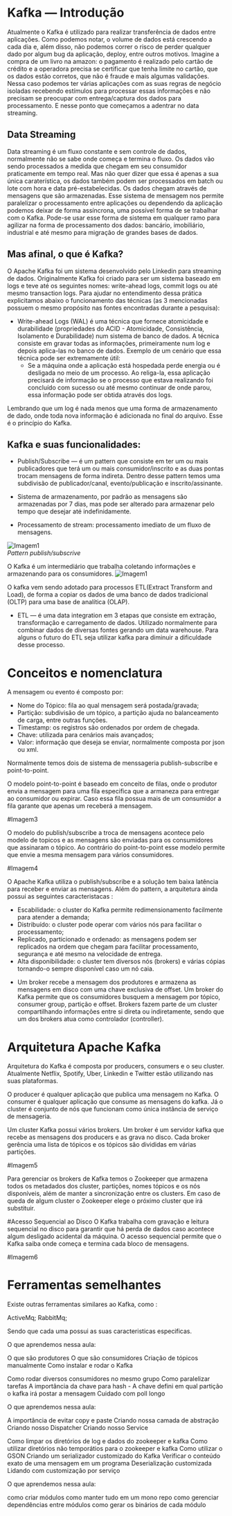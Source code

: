 # Kafka — Introdução 

Atualmente o Kafka é utilizado para realizar transferência de dados entre aplicações.
Como podemos notar, o volume de dados está crescendo a cada dia e, além disso, não podemos correr o
risco de perder qualquer dado por algum bug da aplicação, deploy, entre outros motivos.
Imagine a compra de um livro na amazon: o pagamento é realizado pelo cartão de crédito e a operadora 
precisa se certificar que tenha limite no cartão, que os dados estão corretos, que não é fraude e 
mais algumas validações. Nessa caso podemos ter várias aplicações com as suas regras de negócio isoladas
recebendo estímulos para processar essas informações e não precisam se preocupar 
com entrega/captura dos dados para processamento.
E nesse ponto que começamos a adentrar no data streaming.

## Data Streaming

Data streaming é um fluxo constante e sem controle de dados, normalmente não se sabe onde
começa e termina o fluxo. Os dados vão sendo processados a medida que chegam em seu consumidor
praticamente em tempo real. Mas não quer dizer que essa é apenas a sua única caraterística, 
os dados também podem ser processados em batch ou lote com hora e data pré-estabelecidas.
Os dados chegam através de mensagens que são armazenadas. Esse sistema de mensagem nos permite 
paralelizar o processamento entre aplicações ou dependendo da 
aplicação podemos deixar de forma assíncrona, uma possível forma de se trabalhar com o Kafka.
Pode-se usar esse forma de sistema em qualquer ramo para agilizar na forma de processamento dos dados:
bancário, imobiliário, industrial e até mesmo para migração de grandes bases de dados.

## Mas afinal, o que é Kafka?

O Apache Kafka foi um sistema desenvolvido pelo Linkedin para streaming de dados.
Originalmente Kafka foi criado para ser um sistema baseado em logs e teve até os seguintes nomes:
write-ahead logs, commit logs ou até mesmo transaction logs. Para ajudar no entendimento dessa
prática explicitamos abaixo o funcionamento das técnicas (as 3 mencionadas possuem o mesmo propósito 
nas fontes encontradas durante a pesquisa):

* Write-ahead Logs (WAL) é uma técnica que fornece atomicidade e durabilidade (propriedades do ACID -
Atomicidade, Consistência, Isolamento e Durabilidade) num sistema de banco de dados.
A técnica consiste em gravar todas as informações, primeiramente num log e depois aplica-las no banco de 
dados. Exemplo de um cenário que essa técnica pode ser extremamente útil: 
  * Se a máquina onde a aplicação está hospedada perde energia ou é desligada no meio de um processo.
Ao religa-la, essa aplicação precisará de informação se o processo que estava realizando 
foi concluído com sucesso ou até mesmo continuar de onde parou, essa informação pode ser obtida através dos logs.

Lembrando que um log é nada menos que uma forma de armazenamento de dado, 
onde toda nova informação é adicionada no final do arquivo. Esse é o princípio do Kafka.

## Kafka e suas funcionalidades:

* Publish/Subscribe — é um pattern que consiste em ter um ou mais publicadores que terá um ou mais
  consumidor/inscrito e as duas pontas trocam mensagens de forma indireta.
  Dentro desse pattern temos uma subdivisão de publicador/canal, evento/publicação e inscrito/assinante.


* Sistema de armazenamento, por padrão as mensagens são armazenadas por 7 dias, mas pode ser alterado
 para armazenar pelo tempo que desejar até indefinidamente.


* Processamento de stream: processamento imediato de um fluxo de mensagens.

![Imagem1](src/main/resources/img/img1.png) \
*Pattern publish/subscrive* 


O Kafka é um intermediário que trabalha coletando informações e armazenando para os consumidores.
![Imagem1](src/main/resources/img/img2.png)

O kafka vem sendo adotado para processos ETL(Extract Transform and Load), de forma a copiar os dados 
de uma banco de dados tradicional (OLTP) para uma base de analítica (OLAP).
* ETL — é uma data integration em 3 etapas que consiste em extração, transformação e carregamento de dados.
Utilizado normalmente para combinar dados de diversas fontes gerando um data warehouse. Para alguns 
  o futuro do ETL seja utilizar kafka para diminuir a dificuldade desse processo.

# Conceitos e nomenclatura  


A mensagem ou evento é composto por:
- Nome do Tópico: fila ao qual mensagem será postada/gravada;
- Partição: subdivisão de um tópico, a partição ajuda no balanceamento de carga, entre outras funçöes.
- Timestamp: os registros são ordenados por ordem de chegada.
- Chave: utilizada para cenários mais avançados;
- Valor: informação que deseja se enviar, normalmente composta por json ou xml.

Normalmente temos dois de sistema de menssageria publish-subscribe e point-to-point.

O modelo point-to-point é baseado em conceito de filas, onde o produtor envia a mensagem para 
uma fila especifica que a armaneza para entregar ao consumidor ou expirar. Caso essa fila possua
mais de um consumidor a fila garante que apenas um receberá a mensagem.

#Imagem3

O modelo do publish/subscribe a troca de mensagens acontece pelo modelo de topicos e as mensagens
são enviadas para os consumidores que assinaram o tópico.
Ao contrário do point-to-point esse modelo permite que envie a mesma mensagem para vários
consumidores.

#Imagem4


O Apache Kafka utiliza o publish/subscribe e a solução tem baixa latência para receber e enviar as 
mensagens. Além do pattern, a arquitetura ainda possui as seguintes caracteristacas :

- Escabilidade: o cluster do Kafka permite redimensionamento facilmente para atender a demanda;
- Distribuído: o cluster pode operar com vários nós para facilitar o processamento;
- Replicado, particionado e ordenado: as mensagens podem ser replicados na ordem que chegam para 
facilitar processamento, segurança e até mesmo na velocidade de entrega.
- Alta disponibilidade: o cluster tem diversos nós (brokers) e várias cópias tornando-o
sempre disponível caso um nó caia.
  
* Um broker recebe a mensagem dos produtores e armazena as mensagens em disco com uma 
chave exclusiva de offset. Um broker do Kafka permite que os consumidores busquem a mensagem
por tópico, consumer group, partição e offset. Brokers fazem parte de um cluster compartilhando
informações entre si direta ou indiretamente, sendo que um dos brokers atua como controlador
  (controller).
 

# Arquitetura Apache Kafka

Arquitetura do Kafka é composta por producers, consumers e o seu cluster.
Atualmente Netflix, Spotify, Uber, Linkedin e Twitter estão utilizando nas suas plataformas. 

O producer é qualquer aplicação que publica uma mensagem no Kafka. O consumer é qualquer aplicação que
consume as mensagens do kafka. Já o cluster é conjunto de nós que funcionam como única instância
de serviço de mensageria.

Um cluster Kafka possui vários brokers. Um broker é um servidor kafka que recebe as mensagens dos 
producers e as grava no disco. Cada broker gerência uma lista de tópicos e os tópicos são divididas 
em várias partições.

#Imagem5

Para gerenciar os brokers de Kafka temos o Zookeeper que armazena todos os metadados dos cluster,
partições, nomes tópicos e os nós disponíveis, além de manter a sincronização entre os clusters.
Em caso de queda de algum cluster o Zookeeper elege o próximo cluster que irá substituir.


#Acesso Sequencial ao Disco
O Kafka trabalha com gravação e leitura sequencial no disco para garantir que há perda de dados
caso acontece algum desligado acidental da máquina. O acesso sequencial permite que o Kafka saiba onde 
começa e termina cada bloco de mensagens.

#Imagem6



 
# Ferramentas semelhantes

Existe outras ferramentas similares ao Kafka, como :

ActiveMq;
RabbitMq;

Sendo que cada uma possui as suas caracteristicas especificas.



O que aprendemos nessa aula:

O que são produtores
O que são consumidores
Criação de tópicos manualmente
Como instalar e rodar o Kafka


Como rodar diversos consumidores no mesmo grupo
Como paralelizar tarefas
A importância da chave para hash - A chave defini em qual partição o kafka irá postar a mensagem
Cuidado com poll longo


O que aprendemos nessa aula:

A importância de evitar copy e paste
Criando nossa camada de abstração
Criando nosso Dispatcher
Criando nosso Service


Como limpar os diretórios de log e dados do zookeeper e kafka
Como utilizar diretórios não temporátios para o zookeeper e kafka
Como utilizar o GSON
Criando um serializador customizado do Kafka
Verificar o conteúdo exato de uma mensagem em um programa
Deserialização customizada
Lidando com customização por serviço

O que aprendemos nessa aula:

como criar módulos
como manter tudo em um mono repo
como gerenciar dependências entre módulos
como gerar os binários de cada módulo